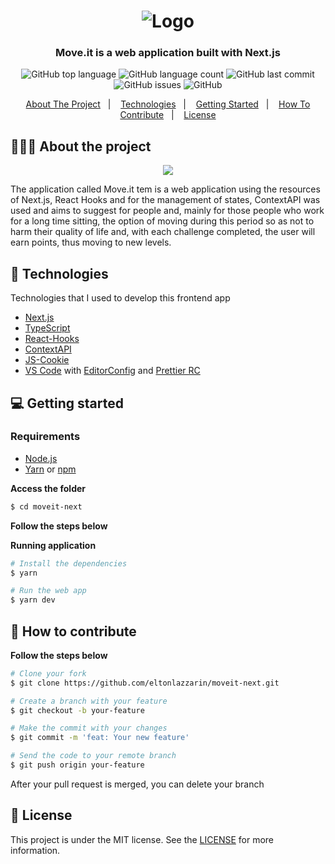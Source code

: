 <h1 align="center">
	<img alt="Logo" src="https://github.com/eltonlazzarin/moveit-next/blob/main/public/logo-full.svg" />
</h1>

<h3 align="center">
Move.it is a web application built with Next.js
</h3>

<p align="center">
  <img alt="GitHub top language" src="https://img.shields.io/github/languages/top/eltonlazzarin/moveit-next">

  <img alt="GitHub language count" src="https://img.shields.io/github/languages/count/eltonlazzarin/moveit-next">

  <img alt="GitHub last commit" src="https://img.shields.io/github/last-commit/eltonlazzarin/moveit-next">

  <img alt="GitHub issues" src="https://img.shields.io/github/issues/eltonlazzarin/moveit-next">

  <img alt="GitHub" src="https://img.shields.io/github/license/eltonlazzarin/moveit-next">
</p>

<p align="center">
  <a href="#-about-the-project">About The Project</a>&nbsp;&nbsp;&nbsp;|&nbsp;&nbsp;&nbsp;
  <a href="#-technologies">Technologies</a>&nbsp;&nbsp;&nbsp;|&nbsp;&nbsp;&nbsp;
  <a href="#-getting-started">Getting Started</a>&nbsp;&nbsp;&nbsp;|&nbsp;&nbsp;&nbsp;
  <a href="#-how-to-contribute">How To Contribute</a>&nbsp;&nbsp;&nbsp;|&nbsp;&nbsp;&nbsp;
  <a href="#-license">License</a>
</p>

## 👨🏻‍💻 About the project

<p align="center">
  <img src="https://github.com/eltonlazzarin/moveit-next/blob/main/screenshots/moveit-app.gif">
</p>

<p>The application called Move.it tem is a web application using the resources of Next.js, React Hooks and for the management of states, ContextAPI was used and aims to suggest for people and, mainly for those people who work for a long time sitting, the option of moving during this period so as not to harm their quality of life and, with each challenge completed, the user will earn points, thus moving to new levels.</p>

## 🚀 Technologies

Technologies that I used to develop this frontend app

- [Next.js](https://nextjs.org/learn/basics/create-nextjs-app)
- [TypeScript](https://www.typescriptlang.org)
- [React-Hooks](https://reactjs.org/docs/hooks-intro.html)
- [ContextAPI](https://reactjs.org/docs/context.html)
- [JS-Cookie](https://github.com/js-cookie/js-cookie)
- [VS Code](https://code.visualstudio.com) with [EditorConfig](https://marketplace.visualstudio.com/items?itemName=EditorConfig.EditorConfig) and [Prettier RC](https://github.com/prettier/prettier)

## 💻 Getting started

### Requirements

- [Node.js](https://nodejs.org/en/)
- [Yarn](https://classic.yarnpkg.com/) or [npm](https://www.npmjs.com/)

**Access the folder**

```bash
$ cd moveit-next
```

**Follow the steps below**

**Running application**

```bash
# Install the dependencies
$ yarn

# Run the web app
$ yarn dev
```

## 🤔 How to contribute

**Follow the steps below**

```bash
# Clone your fork
$ git clone https://github.com/eltonlazzarin/moveit-next.git

# Create a branch with your feature
$ git checkout -b your-feature

# Make the commit with your changes
$ git commit -m 'feat: Your new feature'

# Send the code to your remote branch
$ git push origin your-feature
```

After your pull request is merged, you can delete your branch

## 📝 License

This project is under the MIT license. See the [LICENSE](https://github.com/eltonlazzarin/moveit-next/blob/master/LICENSE) for more information.
